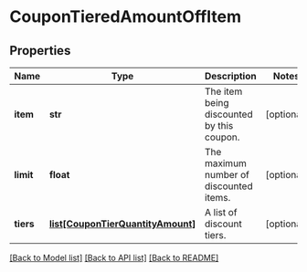 # CouponTieredAmountOffItem

## Properties
Name | Type | Description | Notes
------------ | ------------- | ------------- | -------------
**item** | **str** | The item being discounted by this coupon. | [optional] 
**limit** | **float** | The maximum number of discounted items. | [optional] 
**tiers** | [**list[CouponTierQuantityAmount]**](CouponTierQuantityAmount.md) | A list of discount tiers. | [optional] 

[[Back to Model list]](../README.md#documentation-for-models) [[Back to API list]](../README.md#documentation-for-api-endpoints) [[Back to README]](../README.md)


